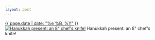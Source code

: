 ```yaml
---
layout: post
---
```


<p>
  <time><a href="/384">{{ page.date | date: "%e %B, %Y" }}</a></time>
  <a href="/384"><img src="{{ site.assets_url }}/384-240.jpg" srcset="{{ site.assets_url }}/384-480.jpg 480w, {{ site.assets_url }}/384-360.jpg 360w, {{ site.assets_url }}/384-240.jpg 240w, {{ site.assets_url }}/384-120.jpg 120w" sizes="(min-width: 700px) 50vw, calc(100vw - 2rem)" alt="Hanukkah present: an 8&quot; chef&#x27;s knife!" /></a>
  <span>Hanukkah present: an 8&quot; chef&#x27;s knife!</span>
</p>
